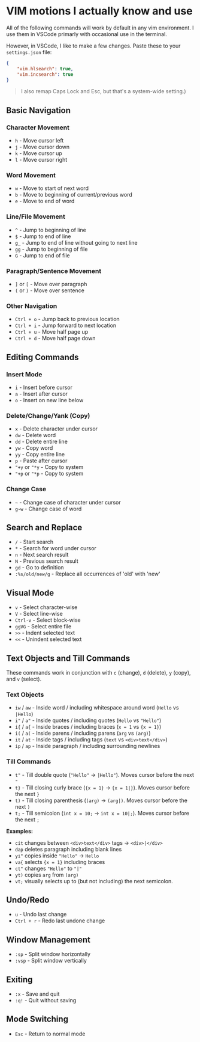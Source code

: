 # VIM motions I actually know and use

All of the following commands will work by default in any vim environment. I use them in VSCode primarly with occasional use in the terminal.

However, in VSCode, I like to make a few changes. Paste these to your `settings.json` file:

```json
{
    "vim.hlsearch": true,
    "vim.incsearch": true
}
```

> I also remap Caps Lock and Esc, but that's a system-wide setting.)

## Basic Navigation

### Character Movement

* `h` - Move cursor left
* `j` - Move cursor down
* `k` - Move cursor up
* `l` - Move cursor right

### Word Movement

* `w` - Move to start of next word
* `b` - Move to beginning of current/previous word
* `e` - Move to end of word

### Line/File Movement

* `^` - Jump to beginning of line
* `$` - Jump to end of line
* `g_` - Jump to end of line without going to next line
* `gg` - Jump to beginning of file
* `G` - Jump to end of file

### Paragraph/Sentence Movement

* `]` or `[` - Move over paragraph
* `(` or `)` - Move over sentence

### Other Navigation

* `Ctrl + o` - Jump back to previous location
* `Ctrl + i` - Jump forward to next location
* `Ctrl + u` - Move half page up
* `Ctrl + d` - Move half page down

## Editing Commands

### Insert Mode

* `i` - Insert before cursor
* `a` - Insert after cursor
* `o` - Insert on new line below

### Delete/Change/Yank (Copy)

* `x` - Delete character under cursor
* `dw` - Delete word
* `dd` - Delete entire line
* `yw` - Copy word
* `yy` - Copy entire line
* `p` - Paste after cursor
* `"+y` or `"*y` - Copy to system
* `"+p` or `"*p` - Copy to system 

### Change Case

* `~` - Change case of character under cursor
* `g~w` - Change case of word

## Search and Replace

* `/` - Start search
* `*` - Search for word under cursor
* `n` - Next search result
* `N` - Previous search result
* `gd` - Go to definition
* `:%s/old/new/g` - Replace all occurrences of 'old' with 'new'

## Visual Mode

* `v` - Select character-wise
* `V` - Select line-wise
* `Ctrl-v` - Select block-wise
* `ggVG` - Select entire file
* `>>` - Indent selected text
* `<<` - Unindent selected text

## Text Objects and Till Commands

These commands work in conjunction with `c` (change), `d` (delete), `y` (copy), and `v` (select).

### Text Objects

* `iw` / `aw` - Inside word / including whitespace around word (`Hello` vs `|Hello`)
* `i"` / `a"` - Inside quotes / including quotes (`Hello` vs `"Hello"`)
* `i{` / `a{` - Inside braces / including braces (`x = 1` vs `{x = 1}`)
* `i(` / `a(` - Inside parens / including parens (`arg` vs `(arg)`)
* `it` / `at` - Inside tags / including tags (`text` vs `<div>text</div>`)
* `ip` / `ap` - Inside paragraph / including surrounding newlines

### Till Commands

* `t"` - Till double quote (`"Hello"` → `|Hello"`). Moves cursor before the next `"`
* `t}` - Till closing curly brace (`{x = 1}` → `{x = 1|}`). Moves cursor before the next `}`
* `t)` - Till closing parenthesis (`(arg)` → `(arg|)`. Moves cursor before the next `)`
* `t;` - Till semicolon (`int x = 10;` → `int x = 10|;`). Moves cursor before the next `;`

**Examples:**

* `cit` changes between `<div>text</div>` tags → `<div>|</div>`
* `dap` deletes paragraph including blank lines
* `yi"` copies inside `"Hello"` → `Hello`
* `va{` selects `{x = 1}` including braces
* `ct"` changes `"Hello"` to `"|"`
* `yt)` copies `arg` from `(arg)`
* `vt;` visually selects up to (but not including) the next semicolon.

## Undo/Redo

* `u` - Undo last change
* `Ctrl + r` - Redo last undone change

## Window Management

* `:sp` - Split window horizontally
* `:vsp` - Split window vertically

## Exiting

* `:x` - Save and quit
* `:q!` - Quit without saving

## Mode Switching

* `Esc` - Return to normal mode
